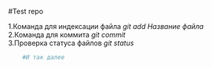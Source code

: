#Test repo

1.Команда для индексации файла *git add Название файла*<br>
2.Команда для коммита *git commit*<br>
3.Проверка статуса файлов *git status*<br>
```php
	#И так далее
```
